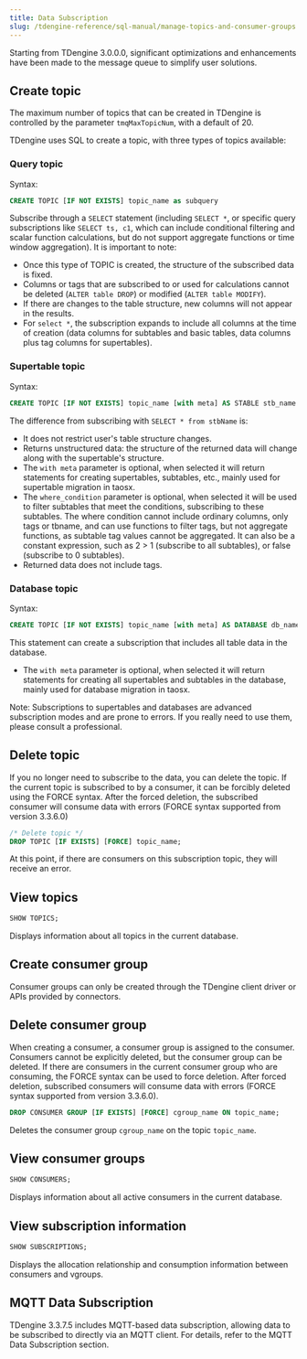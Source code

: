 ```yaml
---
title: Data Subscription
slug: /tdengine-reference/sql-manual/manage-topics-and-consumer-groups
---
```


Starting from TDengine 3.0.0.0, significant optimizations and enhancements have been made to the message queue to simplify user solutions.

## Create topic

The maximum number of topics that can be created in TDengine is controlled by the parameter `tmqMaxTopicNum`, with a default of 20.

TDengine uses SQL to create a topic, with three types of topics available:

### Query topic

Syntax:

```sql
CREATE TOPIC [IF NOT EXISTS] topic_name as subquery
```

Subscribe through a `SELECT` statement (including `SELECT *`, or specific query subscriptions like `SELECT ts, c1`, which can include conditional filtering and scalar function calculations, but do not support aggregate functions or time window aggregation). It is important to note:

- Once this type of TOPIC is created, the structure of the subscribed data is fixed.
- Columns or tags that are subscribed to or used for calculations cannot be deleted (`ALTER table DROP`) or modified (`ALTER table MODIFY`).
- If there are changes to the table structure, new columns will not appear in the results.
- For `select *`, the subscription expands to include all columns at the time of creation (data columns for subtables and basic tables, data columns plus tag columns for supertables).

### Supertable topic

Syntax:

```sql
CREATE TOPIC [IF NOT EXISTS] topic_name [with meta] AS STABLE stb_name [where_condition]
```

The difference from subscribing with `SELECT * from stbName` is:

- It does not restrict user's table structure changes.
- Returns unstructured data: the structure of the returned data will change along with the supertable's structure.
- The `with meta` parameter is optional, when selected it will return statements for creating supertables, subtables, etc., mainly used for supertable migration in taosx.
- The `where_condition` parameter is optional, when selected it will be used to filter subtables that meet the conditions, subscribing to these subtables. The where condition cannot include ordinary columns, only tags or tbname, and can use functions to filter tags, but not aggregate functions, as subtable tag values cannot be aggregated. It can also be a constant expression, such as 2 > 1 (subscribe to all subtables), or false (subscribe to 0 subtables).
- Returned data does not include tags.

### Database topic

Syntax:

```sql
CREATE TOPIC [IF NOT EXISTS] topic_name [with meta] AS DATABASE db_name;
```

This statement can create a subscription that includes all table data in the database.

- The `with meta` parameter is optional, when selected it will return statements for creating all supertables and subtables in the database, mainly used for database migration in taosx.

Note: Subscriptions to supertables and databases are advanced subscription modes and are prone to errors. If you really need to use them, please consult a professional.

## Delete topic

If you no longer need to subscribe to the data, you can delete the topic. If the current topic is subscribed to by a consumer, it can be forcibly deleted using the FORCE syntax. After the forced deletion, the subscribed consumer will consume data with errors (FORCE syntax supported from version 3.3.6.0)

```sql
/* Delete topic */
DROP TOPIC [IF EXISTS] [FORCE] topic_name;
```

At this point, if there are consumers on this subscription topic, they will receive an error.

## View topics

```sql
SHOW TOPICS;
```

Displays information about all topics in the current database.

## Create consumer group

Consumer groups can only be created through the TDengine client driver or APIs provided by connectors.

## Delete consumer group

When creating a consumer, a consumer group is assigned to the consumer. Consumers cannot be explicitly deleted, but the consumer group can be deleted. If there are consumers in the current consumer group who are consuming, the FORCE syntax can be used to force deletion. After forced deletion, subscribed consumers will consume data with errors (FORCE syntax supported from version 3.3.6.0).

```sql
DROP CONSUMER GROUP [IF EXISTS] [FORCE] cgroup_name ON topic_name;
```

Deletes the consumer group `cgroup_name` on the topic `topic_name`.

## View consumer groups

```sql
SHOW CONSUMERS;
```

Displays information about all active consumers in the current database.

## View subscription information

```sql
SHOW SUBSCRIPTIONS;
```

Displays the allocation relationship and consumption information between consumers and vgroups.

## MQTT Data Subscription

TDengine 3.3.7.5 includes MQTT-based data subscription, allowing data to be subscribed to directly via an MQTT client. For details, refer to the MQTT Data Subscription section.
